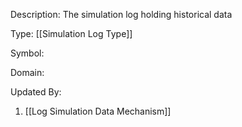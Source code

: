 Description: The simulation log holding historical data

Type: [[Simulation Log Type]]

Symbol: 

Domain: 

Updated By:
1. [[Log Simulation Data Mechanism]]

